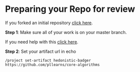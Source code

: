 # Preparing your Repo for review

If you forked an initial repository [click here](/Learning_Guide/Review/forked-repo.md).

**Step 1**: Make sure all of your work is on your master branch.

If you need help with this [click here](https://www.google.com/webhp?sourceid=chrome-instant&ion=1&espv=2&ie=UTF-8#q=git+guide+merging+to+master).

**Step 2**: Set your artifact url in echo

```
/project set-artifact hedonistic-badger https://github.com/pllearns/core-algorithms
```
